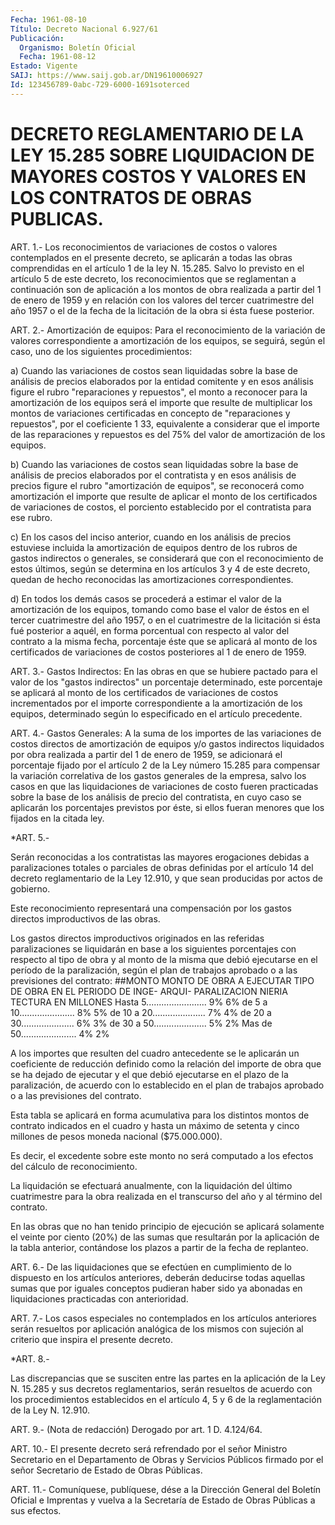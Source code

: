 ```yaml
---
Fecha: 1961-08-10
Título: Decreto Nacional 6.927/61
Publicación:
  Organismo: Boletín Oficial
  Fecha: 1961-08-12
Estado: Vigente
SAIJ: https://www.saij.gob.ar/DN19610006927
Id: 123456789-0abc-729-6000-1691soterced
---
```

# DECRETO REGLAMENTARIO DE LA LEY 15.285 SOBRE LIQUIDACION DE MAYORES COSTOS Y VALORES EN LOS CONTRATOS DE OBRAS PUBLICAS.

<a id="1"></a>
ART. 1.- Los reconocimientos de variaciones de costos o valores contemplados  en  el  presente  decreto,  se  aplicarán a todas las obras comprendidas en el artículo 1 de la ley N.  15.285.  Salvo lo previsto en el artículo 5 de este decreto, los reconocimientos  que se  reglamentan  a  continuación  son de aplicación a los montos de obra realizada a partir del 1 de enero  de  1959  y en relación con los valores del tercer cuatrimestre del año 1957 o  el  de la fecha de la licitación de la obra si ésta fuese posterior.

<a id="2"></a>
ART. 2.- Amortización de equipos: Para el reconocimiento de la variación    de  valores  correspondiente  a  amortización  de  los equipos,  se  seguirá,   según  el  caso,  uno  de  los  siguientes procedimientos:

a) Cuando las variaciones  de  costos sean liquidadas sobre la base de análisis de precios elaborados  por  la  entidad  comitente y en esos análisis figure el rubro "reparaciones y repuestos",  el monto a  reconocer  para  la  amortización de los equipos será el importe que resulte de multiplicar  los  montos de variaciones certificadas en concepto de "reparaciones y repuestos",  por  el  coeficiente  1 33,  equivalente  a considerar que el importe de las reparaciones y repuestos es del 75%  del  valor  de  amortización  de los equipos.

b) Cuando las variaciones de costos sean liquidadas sobre  la  base de  análisis  de  precios  elaborados  por el contratista y en esos análisis de precios figure el rubro "amortización  de  equipos", se reconocerá  como amortización el importe que resulte de aplicar  el monto de los  certificados  de  variaciones de costos, el porciento establecido por el contratista para ese rubro.

c) En los casos del inciso anterior,  cuando  en  los  análisis  de precios  estuviese  incluida  la  amortización de equipos dentro de los  rubros de gastos indirectos o generales,  se  considerará  que con el  reconocimiento  de estos últimos, según se determina en los artículos 3 y 4 de este decreto,  quedan  de  hecho reconocidas las amortizaciones correspondientes.

d) En todos los demás casos se procederá a estimar  el  valor de la amortización  de  los equipos, tomando como base el valor de  éstos en el tercer cuatrimestre  del año 1957, o en el cuatrimestre de la licitación si ésta fué posterior  a  aquél, en forma porcentual con respecto al valor del contrato a la misma  fecha,  porcentaje  éste que  se  aplicará  al  monto  de los certificados de variaciones de costos posteriores al 1 de enero de 1959.

<a id="3"></a>
ART.  3.-  Gastos  Indirectos:  En las obras en que se hubiere pactado  para  el  valor de los "gastos indirectos"  un  porcentaje determinado,  este  porcentaje    se   aplicará  al  monto  de  los certificados de variaciones de costos incrementados  por el importe correspondiente  a  la  amortización  de  los  equipos, determinado según lo especificado en el artículo precedente.

<a id="4"></a>
ART.  4.-  Gastos  Generales: A la suma de los importes de las variaciones  de costos directos  de  amortización  de  equipos  y/o gastos indirectos  liquidados  por obra realizada a partir del 1 de enero de 1959, se adicionará el  porcentaje  fijado por el artículo 2  de la Ley número 15.285 para compensar la variación  correlativa de los  gastos  generales de la empresa, salvo los casos en que las liquidaciones de  variaciones  de costo fueren practicadas sobre la base de los análisis de precio del  contratista,  en  cuyo  caso se aplicarán  los  porcentajes  previstos  por  éste,  si ellos fueran menores que los fijados en la citada ley.

<a id="5"></a>
*ART. 5.-

Serán  reconocidas  a  los  contratistas  las  mayores  erogaciones debidas  a  paralizaciones  totales  o parciales de obras definidas por el artículo 14 del decreto reglamentario  de  la  Ley 12.910, y que sean producidas por actos de gobierno.

Este  reconocimiento  representará una compensación por los  gastos directos improductivos de las obras.

Los  gastos  directos improductivos  originados  en  las  referidas paralizaciones  se  liquidarán en base a los siguientes porcentajes con respecto al tipo  de  obra  y  al  monto  de la misma que debió ejecutarse  en  el  período de la paralización, según  el  plan  de trabajos aprobado o a las previsiones del contrato: ##MONTO MONTO DE OBRA A EJECUTAR             TIPO DE OBRA  EN EL PERIODO DE               INGE-       ARQUI-   PARALIZACION                  NIERIA      TECTURA EN MILLONES Hasta 5........................   9%           6% de 5 a 10......................   8%           5% de 10 a 20.....................   7%           4% de 20 a 30.....................   6%           3% de 30 a 50.....................   5%           2% Mas de 50......................     4%           2%

A los importes que resulten del cuadro  antecedente se le aplicarán un coeficiente de reducción definido como  la  relación del importe de obra que se ha dejado de ejecutar y el que debió  ejecutarse  en el  plazo  de  la paralización, de acuerdo con lo establecido en el plan de trabajos  aprobado  o  a las previsiones del contrato.

Esta  tabla se aplicará en forma  acumulativa  para  los  distintos montos  de  contrato  indicados  en  el cuadro y hasta un máximo de setenta  y cinco millones de pesos moneda  nacional  ($75.000.000).

Es decir,  el  excedente  sobre  este monto no será computado a los efectos del cálculo de reconocimiento.

La  liquidación se efectuará anualmente,  con  la  liquidación  del último  cuatrimestre  para  la  obra realizada en el transcurso del año y al término del contrato.

En las obras que no han tenido principio  de  ejecución se aplicará solamente  el veinte por ciento (20%) de las sumas  que  resultarán por la aplicación  de  la  tabla  anterior, contándose los plazos a partir de la fecha de replanteo.

<a id="6"></a>
ART.  6.- De las liquidaciones que se efectúen en cumplimiento de lo dispuesto  en  los  artículos  anteriores,  deberán deducirse todas aquellas sumas que por iguales conceptos pudieran  haber sido ya    abonadas   en  liquidaciones  practicadas  con  anterioridad.

<a id="7"></a>
ART. 7.- Los casos especiales no contemplados en los artículos anteriores  serán  resueltos por aplicación analógica de los mismos con  sujeción  al  criterio    que  inspira  el  presente  decreto.

<a id="8"></a>
*ART. 8.-

Las    discrepancias  que  se  susciten  entre  las  partes  en  la aplicación  de  la  Ley  N.  15.285  y sus decretos reglamentarios, serán resueltos de acuerdo con los procedimientos  establecidos  en el  artículo  4,  5  y  6 de la reglamentación de la Ley N. 12.910.

<a id="9"></a>
ART.  9.- (Nota de redacción) Derogado por art. 1 D. 4.124/64.

<a id="10"></a>
ART.  10.-  El  presente  decreto será refrendado por el señor Ministro  Secretario  en  el  Departamento  de  Obras  y  Servicios Públicos  firmado  por  el  señor Secretario  de  Estado  de  Obras Públicas.

<a id="11"></a>
ART. 11.- Comuníquese, publíquese, dése a la Dirección General del Boletín  Oficial e Imprentas y vuelva a la Secretaría de Estado de Obras Públicas a sus efectos.